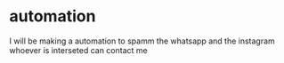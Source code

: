 # automation


I will be making a automation to spamm the whatsapp and the instagram whoever is interseted can contact me
